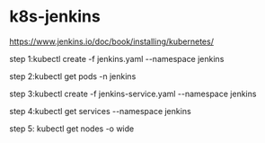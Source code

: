 # k8s-jenkins
https://www.jenkins.io/doc/book/installing/kubernetes/


step 1:kubectl create -f jenkins.yaml --namespace jenkins

step 2:kubectl get pods -n jenkins

step 3:kubectl create -f jenkins-service.yaml --namespace jenkins

step 4:kubectl get services --namespace jenkins

step 5: kubectl get nodes -o wide
